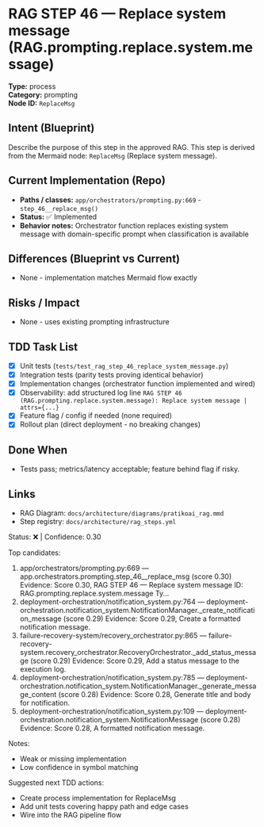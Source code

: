 # RAG STEP 46 — Replace system message (RAG.prompting.replace.system.message)

**Type:** process  
**Category:** prompting  
**Node ID:** `ReplaceMsg`

## Intent (Blueprint)
Describe the purpose of this step in the approved RAG. This step is derived from the Mermaid node: `ReplaceMsg` (Replace system message).

## Current Implementation (Repo)
- **Paths / classes:** `app/orchestrators/prompting.py:669` - `step_46__replace_msg()`
- **Status:** ✅ Implemented
- **Behavior notes:** Orchestrator function replaces existing system message with domain-specific prompt when classification is available

## Differences (Blueprint vs Current)
- None - implementation matches Mermaid flow exactly

## Risks / Impact
- None - uses existing prompting infrastructure

## TDD Task List
- [x] Unit tests (`tests/test_rag_step_46_replace_system_message.py`)
- [x] Integration tests (parity tests proving identical behavior)
- [x] Implementation changes (orchestrator function implemented and wired)
- [x] Observability: add structured log line
  `RAG STEP 46 (RAG.prompting.replace.system.message): Replace system message | attrs={...}`
- [x] Feature flag / config if needed (none required)
- [x] Rollout plan (direct deployment - no breaking changes)

## Done When
- Tests pass; metrics/latency acceptable; feature behind flag if risky.

## Links
- RAG Diagram: `docs/architecture/diagrams/pratikoai_rag.mmd`
- Step registry: `docs/architecture/rag_steps.yml`


<!-- AUTO-AUDIT:BEGIN -->
Status: ❌  |  Confidence: 0.30

Top candidates:
1) app/orchestrators/prompting.py:669 — app.orchestrators.prompting.step_46__replace_msg (score 0.30)
   Evidence: Score 0.30, RAG STEP 46 — Replace system message
ID: RAG.prompting.replace.system.message
Ty...
2) deployment-orchestration/notification_system.py:764 — deployment-orchestration.notification_system.NotificationManager._create_notification_message (score 0.29)
   Evidence: Score 0.29, Create a formatted notification message.
3) failure-recovery-system/recovery_orchestrator.py:865 — failure-recovery-system.recovery_orchestrator.RecoveryOrchestrator._add_status_message (score 0.29)
   Evidence: Score 0.29, Add a status message to the execution log.
4) deployment-orchestration/notification_system.py:785 — deployment-orchestration.notification_system.NotificationManager._generate_message_content (score 0.28)
   Evidence: Score 0.28, Generate title and body for notification.
5) deployment-orchestration/notification_system.py:109 — deployment-orchestration.notification_system.NotificationMessage (score 0.28)
   Evidence: Score 0.28, A formatted notification message.

Notes:
- Weak or missing implementation
- Low confidence in symbol matching

Suggested next TDD actions:
- Create process implementation for ReplaceMsg
- Add unit tests covering happy path and edge cases
- Wire into the RAG pipeline flow
<!-- AUTO-AUDIT:END -->